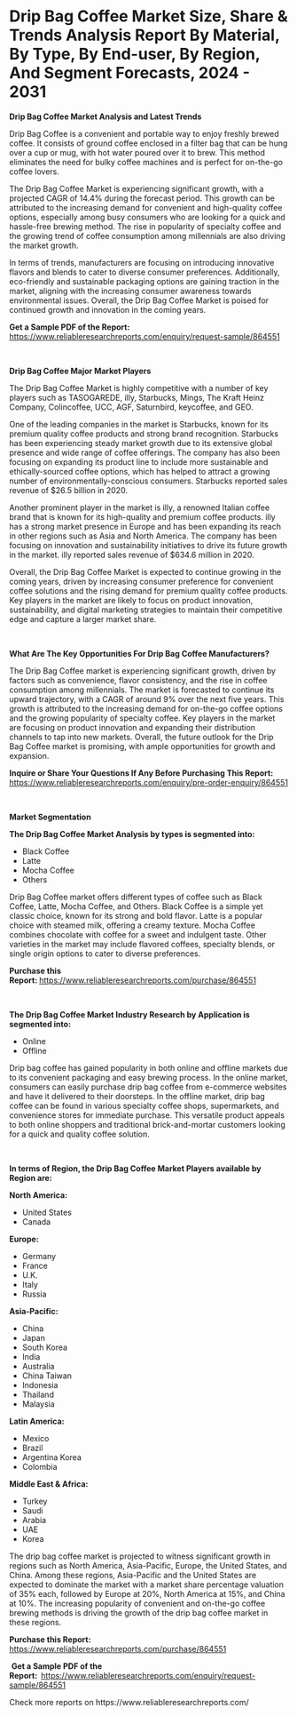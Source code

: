<p><h1>Drip Bag Coffee Market Size, Share & Trends Analysis Report By Material, By Type, By End-user, By Region, And Segment Forecasts, 2024 - 2031</h1></p><p><strong>Drip Bag Coffee Market Analysis and Latest Trends</strong></p>
<p><p>Drip Bag Coffee is a convenient and portable way to enjoy freshly brewed coffee. It consists of ground coffee enclosed in a filter bag that can be hung over a cup or mug, with hot water poured over it to brew. This method eliminates the need for bulky coffee machines and is perfect for on-the-go coffee lovers.</p><p>The Drip Bag Coffee Market is experiencing significant growth, with a projected CAGR of 14.4% during the forecast period. This growth can be attributed to the increasing demand for convenient and high-quality coffee options, especially among busy consumers who are looking for a quick and hassle-free brewing method. The rise in popularity of specialty coffee and the growing trend of coffee consumption among millennials are also driving the market growth.</p><p>In terms of trends, manufacturers are focusing on introducing innovative flavors and blends to cater to diverse consumer preferences. Additionally, eco-friendly and sustainable packaging options are gaining traction in the market, aligning with the increasing consumer awareness towards environmental issues. Overall, the Drip Bag Coffee Market is poised for continued growth and innovation in the coming years.</p></p>
<p><strong>Get a Sample PDF of the Report:&nbsp;</strong> <a href="https://www.reliableresearchreports.com/enquiry/request-sample/864551">https://www.reliableresearchreports.com/enquiry/request-sample/864551</a></p>
<p>&nbsp;</p>
<p><strong>Drip Bag Coffee Major Market Players</strong></p>
<p><p>The Drip Bag Coffee Market is highly competitive with a number of key players such as TASOGAREDE, illy, Starbucks, Mings, The Kraft Heinz Company, Colincoffee, UCC, AGF, Saturnbird, keycoffee, and GEO. </p><p>One of the leading companies in the market is Starbucks, known for its premium quality coffee products and strong brand recognition. Starbucks has been experiencing steady market growth due to its extensive global presence and wide range of coffee offerings. The company has also been focusing on expanding its product line to include more sustainable and ethically-sourced coffee options, which has helped to attract a growing number of environmentally-conscious consumers. Starbucks reported sales revenue of $26.5 billion in 2020.</p><p>Another prominent player in the market is illy, a renowned Italian coffee brand that is known for its high-quality and premium coffee products. illy has a strong market presence in Europe and has been expanding its reach in other regions such as Asia and North America. The company has been focusing on innovation and sustainability initiatives to drive its future growth in the market. illy reported sales revenue of $634.6 million in 2020.</p><p>Overall, the Drip Bag Coffee Market is expected to continue growing in the coming years, driven by increasing consumer preference for convenient coffee solutions and the rising demand for premium quality coffee products. Key players in the market are likely to focus on product innovation, sustainability, and digital marketing strategies to maintain their competitive edge and capture a larger market share.</p></p>
<p>&nbsp;</p>
<p><strong>What Are The Key Opportunities For Drip Bag Coffee Manufacturers?</strong></p>
<p><p>The Drip Bag Coffee market is experiencing significant growth, driven by factors such as convenience, flavor consistency, and the rise in coffee consumption among millennials. The market is forecasted to continue its upward trajectory, with a CAGR of around 9% over the next five years. This growth is attributed to the increasing demand for on-the-go coffee options and the growing popularity of specialty coffee. Key players in the market are focusing on product innovation and expanding their distribution channels to tap into new markets. Overall, the future outlook for the Drip Bag Coffee market is promising, with ample opportunities for growth and expansion.</p></p>
<p><strong>Inquire or Share Your Questions If Any Before Purchasing This Report:</strong> <a href="https://www.reliableresearchreports.com/enquiry/pre-order-enquiry/864551">https://www.reliableresearchreports.com/enquiry/pre-order-enquiry/864551</a></p>
<p>&nbsp;</p>
<p><strong>Market Segmentation</strong></p>
<p><strong>The Drip Bag Coffee Market Analysis by types is segmented into:</strong></p>
<p><ul><li>Black Coffee</li><li>Latte</li><li>Mocha Coffee</li><li>Others</li></ul></p>
<p><p>Drip Bag Coffee market offers different types of coffee such as Black Coffee, Latte, Mocha Coffee, and Others. Black Coffee is a simple yet classic choice, known for its strong and bold flavor. Latte is a popular choice with steamed milk, offering a creamy texture. Mocha Coffee combines chocolate with coffee for a sweet and indulgent taste. Other varieties in the market may include flavored coffees, specialty blends, or single origin options to cater to diverse preferences.</p></p>
<p><strong>Purchase this Report:&nbsp;</strong><a href="https://www.reliableresearchreports.com/purchase/864551">https://www.reliableresearchreports.com/purchase/864551</a></p>
<p>&nbsp;</p>
<p><strong>The Drip Bag Coffee Market Industry Research by Application is segmented into:</strong></p>
<p><ul><li>Online</li><li>Offline</li></ul></p>
<p><p>Drip bag coffee has gained popularity in both online and offline markets due to its convenient packaging and easy brewing process. In the online market, consumers can easily purchase drip bag coffee from e-commerce websites and have it delivered to their doorsteps. In the offline market, drip bag coffee can be found in various specialty coffee shops, supermarkets, and convenience stores for immediate purchase. This versatile product appeals to both online shoppers and traditional brick-and-mortar customers looking for a quick and quality coffee solution.</p></p>
<p>&nbsp;</p>
<p><strong>In terms of Region, the Drip Bag Coffee Market Players available by Region are:</strong></p>
<p>
    <p> <strong> North America: </strong>
        <ul>
            <li>United States</li>
            <li>Canada</li>
        </ul>
        </p> 
    <p> <strong> Europe: </strong>
        <ul>
            <li>Germany</li>
            <li>France</li>
            <li>U.K.</li>
            <li>Italy</li>
            <li>Russia</li>
        </ul>
        </p> 
    <p> <strong> Asia-Pacific: </strong>
        <ul>
            <li>China</li>
            <li>Japan</li>
            <li>South Korea</li>
            <li>India</li>
            <li>Australia</li>
            <li>China Taiwan</li>
            <li>Indonesia</li>
            <li>Thailand</li>
            <li>Malaysia</li>
        </ul>
        </p> 
    <p> <strong> Latin America: </strong>
        <ul>
            <li>Mexico</li>
            <li>Brazil</li>
            <li>Argentina Korea</li>
            <li>Colombia</li>
        </ul>
        </p> 
    <p> <strong> Middle East & Africa: </strong>
        <ul>
            <li>Turkey</li>
            <li>Saudi</li>
            <li>Arabia</li>
            <li>UAE</li>
            <li>Korea</li>
        </ul>
    </p>
    </p>
<p><p>The drip bag coffee market is projected to witness significant growth in regions such as North America, Asia-Pacific, Europe, the United States, and China. Among these regions, Asia-Pacific and the United States are expected to dominate the market with a market share percentage valuation of 35% each, followed by Europe at 20%, North America at 15%, and China at 10%. The increasing popularity of convenient and on-the-go coffee brewing methods is driving the growth of the drip bag coffee market in these regions.</p></p>
<p><strong>Purchase this Report: </strong><a href="https://www.reliableresearchreports.com/purchase/864551">https://www.reliableresearchreports.com/purchase/864551</a></p>
<p>&nbsp;<strong>Get a Sample PDF of the Report:&nbsp;&nbsp;</strong><a href="https://www.reliableresearchreports.com/enquiry/request-sample/864551">https://www.reliableresearchreports.com/enquiry/request-sample/864551</a></p>
<p><strong></strong></p>
<p>Check more reports on https://www.reliableresearchreports.com/</p>
